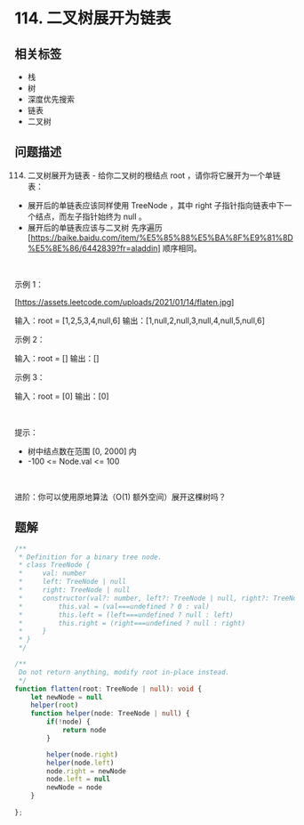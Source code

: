 
# 114. 二叉树展开为链表

## 相关标签

- 栈
- 树
- 深度优先搜索
- 链表
- 二叉树

## 问题描述 

114. 二叉树展开为链表 - 给你二叉树的根结点 root ，请你将它展开为一个单链表：

 * 展开后的单链表应该同样使用 TreeNode ，其中 right 子指针指向链表中下一个结点，而左子指针始终为 null 。
 * 展开后的单链表应该与二叉树 先序遍历 [https://baike.baidu.com/item/%E5%85%88%E5%BA%8F%E9%81%8D%E5%8E%86/6442839?fr=aladdin] 顺序相同。

 

示例 1：

[https://assets.leetcode.com/uploads/2021/01/14/flaten.jpg]


输入：root = [1,2,5,3,4,null,6]
输出：[1,null,2,null,3,null,4,null,5,null,6]


示例 2：


输入：root = []
输出：[]


示例 3：


输入：root = [0]
输出：[0]


 

提示：

 * 树中结点数在范围 [0, 2000] 内
 * -100 <= Node.val <= 100

 

进阶：你可以使用原地算法（O(1) 额外空间）展开这棵树吗？

## 题解


```ts
/**
 * Definition for a binary tree node.
 * class TreeNode {
 *     val: number
 *     left: TreeNode | null
 *     right: TreeNode | null
 *     constructor(val?: number, left?: TreeNode | null, right?: TreeNode | null) {
 *         this.val = (val===undefined ? 0 : val)
 *         this.left = (left===undefined ? null : left)
 *         this.right = (right===undefined ? null : right)
 *     }
 * }
 */

/**
 Do not return anything, modify root in-place instead.
 */
function flatten(root: TreeNode | null): void {
    let newNode = null 
    helper(root)
    function helper(node: TreeNode | null) {
        if(!node) {
            return node
        }

        helper(node.right)
        helper(node.left)
        node.right = newNode
        node.left = null
        newNode = node
    }
    
};
````